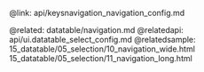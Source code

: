 @link: api/keysnavigation_navigation_config.md

@related:
	datatable/navigation.md
@relatedapi:
	api/ui.datatable_select_config.md
@relatedsample:
	15_datatable/05_selection/10_navigation_wide.html
    15_datatable/05_selection/11_navigation_long.html